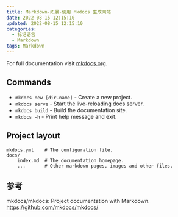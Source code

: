 ```yaml
---
title: Markdown-拓展-使用 Mkdocs 生成网站
date: 2022-08-15 12:15:10
updated: 2022-08-15 12:15:10
categories:
  - 标记语言
  - Markdown
tags: Markdown
---
```


For full documentation visit [mkdocs.org](https://www.mkdocs.org).

## Commands

* `mkdocs new [dir-name]` - Create a new project.
* `mkdocs serve` - Start the live-reloading docs server.
* `mkdocs build` - Build the documentation site.
* `mkdocs -h` - Print help message and exit.

## Project layout

    mkdocs.yml    # The configuration file.
    docs/
        index.md  # The documentation homepage.
        ...       # Other markdown pages, images and other files.

## 参考

mkdocs/mkdocs: Project documentation with Markdown.
<https://github.com/mkdocs/mkdocs/>
